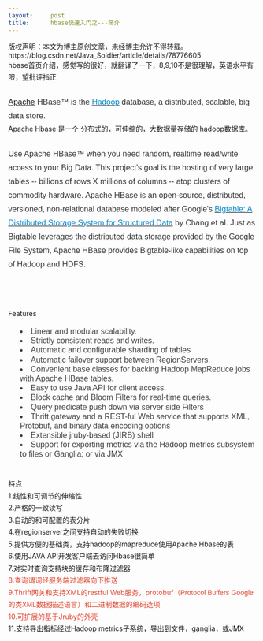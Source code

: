 ```yaml
---
layout:     post
title:      hbase快速入门之---简介
---
```

<div id="article_content" class="article_content clearfix csdn-tracking-statistics" data-pid="blog" data-mod="popu_307" data-dsm="post">
								<div class="article-copyright">
					版权声明：本文为博主原创文章，未经博主允许不得转载。					https://blog.csdn.net/Java_Soldier/article/details/78776605				</div>
								            <link rel="stylesheet" href="https://csdnimg.cn/release/phoenix/template/css/ck_htmledit_views-f76675cdea.css">
						<div class="htmledit_views" id="content_views">
                
<div style="line-height:1.75;font-size:14px;">hbase首页介绍，感觉写的很好，就翻译了一下，8,9,10不是很理解，英语水平有限，望批评指正</div>
<div style="line-height:1.75;font-size:14px;"><br></div>
<div style="line-height:1.75;font-size:14px;"><span style="font-size:16px;font-family:Arial;color:rgb(0,136,204);"><a href="http://www.apache.org/" rel="nofollow">Apache</a></span><span style="font-size:16px;font-family:Arial;color:rgb(51,51,51);"> HBase™
 is the </span><a href="http://hadoop.apache.org/" rel="nofollow"><span style="font-size:16px;font-family:Arial;color:rgb(0,136,204);">Hadoop</span></a><span style="font-size:16px;font-family:Arial;color:rgb(51,51,51);"> database, a distributed, scalable,
 big data store.</span></div>
<div style="line-height:1.75;font-size:14px;">Apache Hbase 是一个 分布式的，可伸缩的，大数据量存储的 hadoop数据库。</div>
<div style="line-height:1.75;font-size:14px;"><br></div>
<div style="line-height:1.75;font-size:14px;"><span style="font-size:16px;font-family:Arial;color:rgb(51,51,51);">Use Apache HBase™ when you need random, realtime read/write access to your Big Data. This project's goal is the hosting
 of very large tables -- billions of rows X millions of columns -- atop clusters of commodity hardware. Apache HBase is an open-source, distributed, versioned, non-relational database modeled after Google's </span><a href="http://research.google.com/archive/bigtable.html" rel="nofollow"><span style="font-size:16px;font-family:Arial;color:rgb(0,136,204);">Bigtable:
 A Distributed Storage System for Structured Data</span></a><span style="font-size:16px;font-family:Arial;color:rgb(51,51,51);"> by Chang et al. Just as Bigtable leverages the distributed data storage provided by the Google File System, Apache HBase provides
 Bigtable-like capabilities on top of Hadoop and HDFS.</span></div>
<div style="line-height:1.75;font-size:14px;"><br></div>
<div style="line-height:1.75;font-size:14px;"><br></div>
<div style="line-height:1.75;font-size:14px;"><br></div>
<div style="line-height:1.75;font-size:14px;">Features</div>
<ul><li style="line-height:1.2;text-align:left;font-size:16px;list-style-position:inside;list-style-type:disc;font-family:Arial;color:rgb(64,64,64);">
Linear and modular scalability.</li><li style="line-height:1.2;text-align:left;font-size:16px;list-style-position:inside;list-style-type:disc;font-family:Arial;color:rgb(64,64,64);">
Strictly consistent reads and writes.</li><li style="line-height:1.2;text-align:left;font-size:16px;list-style-position:inside;list-style-type:disc;font-family:Arial;color:rgb(64,64,64);">
Automatic and configurable sharding of tables</li><li style="line-height:1.2;text-align:left;font-size:16px;list-style-position:inside;list-style-type:disc;font-family:Arial;color:rgb(64,64,64);">
Automatic failover support between RegionServers.</li><li style="line-height:1.2;text-align:left;font-size:16px;list-style-position:inside;list-style-type:disc;font-family:Arial;color:rgb(64,64,64);">
Convenient base classes for backing Hadoop MapReduce jobs with Apache HBase tables.</li><li style="line-height:1.2;text-align:left;font-size:16px;list-style-position:inside;list-style-type:disc;font-family:Arial;color:rgb(64,64,64);">
Easy to use Java API for client access.</li><li style="line-height:1.2;text-align:left;font-size:16px;list-style-position:inside;list-style-type:disc;font-family:Arial;color:rgb(64,64,64);">
Block cache and Bloom Filters for real-time queries.</li><li style="line-height:1.2;text-align:left;font-size:16px;list-style-position:inside;list-style-type:disc;font-family:Arial;color:rgb(64,64,64);">
Query predicate push down via server side Filters</li><li style="line-height:1.2;text-align:left;font-size:16px;list-style-position:inside;list-style-type:disc;font-family:Arial;color:rgb(64,64,64);">
Thrift gateway and a REST-ful Web service that supports XML, Protobuf, and binary data encoding options</li><li style="line-height:1.2;text-align:left;font-size:16px;list-style-position:inside;list-style-type:disc;font-family:Arial;color:rgb(64,64,64);">
Extensible jruby-based (JIRB) shell</li><li style="line-height:1.2;text-align:left;font-size:16px;list-style-position:inside;list-style-type:disc;font-family:Arial;color:rgb(64,64,64);">
Support for exporting metrics via the Hadoop metrics subsystem to files or Ganglia; or via JMX</li></ul><div style="line-height:1.75;font-size:14px;"><br></div>
<div style="line-height:1.75;font-size:14px;">特点</div>
<div style="line-height:1.75;font-size:14px;">1.线性和可调节的伸缩性</div>
<div style="line-height:1.75;font-size:14px;">2.严格的一致读写</div>
<div style="line-height:1.75;font-size:14px;">3.自动的和可配置的表分片</div>
<div style="line-height:1.75;font-size:14px;">4.在regionserver之间支持自动的失败切换</div>
<div style="line-height:1.75;font-size:14px;">5.提供方便的基础类，支持hadoop的mapreduce使用Apache Hbase的表</div>
<div style="line-height:1.75;font-size:14px;">6.使用JAVA API开发客户端去访问Hbase很简单</div>
<div style="line-height:1.75;font-size:14px;">7.对实时查询支持块的缓存和布隆过滤器</div>
<div style="line-height:1.75;font-size:14px;"><span style="color:rgb(223,64,42);">8.查询谓词经服务端过滤器向下推送</span></div>
<div style="line-height:1.75;font-size:14px;"><span style="color:rgb(223,64,42);">9.Thrift网关和支持XML的restful Web服务，protobuf（</span><span style="font-family:Arial;color:rgb(223,64,42);">Protocol Buffers Google的类XML数据描述语言</span><span style="color:rgb(223,64,42);">）和二进制数据的编码选项</span></div>
<div style="line-height:1.75;font-size:14px;"><span style="color:rgb(223,64,42);">10.可扩展的基于Jruby的外壳</span></div>
<div style="line-height:1.75;font-size:14px;">11.支持导出指标经过Hadoop metrics子系统，导出到文件，ganglia，或JMX</div>
            </div>
                </div>